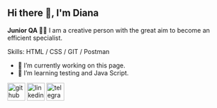 ## Hi there 👋, I'm Diana
**Junior QA 👩‍💻**
I am a creative person with the great aim to become an efficient specialist.

Skills:  HTML / CSS / GIT / Postman 

- 🔭 I’m currently working on this page. 
- 🌱 I’m learning testing and Java Script.


[<img src='https://cdn.jsdelivr.net/npm/simple-icons@3.0.1/icons/github.svg' alt='github' height='40'>](https://github.com/dziyanachashuika)  [<img src='https://cdn.jsdelivr.net/npm/simple-icons@3.0.1/icons/linkedin.svg' alt='linkedin' height='40'>](https://www.linkedin.com/in/https://www.linkedin.com/in/diana-cheshuyko-aa12b7311//)  [<img src='https://cdn.jsdelivr.net/npm/simple-icons@3.0.1/icons/telegram.svg' alt='telegram' height='40'>](https://t.me/devanky)  


